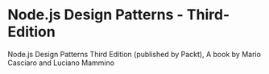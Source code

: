 # Node.js Design Patterns - Third-Edition

Node.js Design Patterns Third Edition (published by Packt), A book by Mario Casciaro and Luciano Mammino
